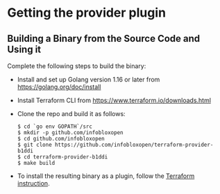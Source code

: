 # Getting the provider plugin

## Building a Binary from the Source Code and Using it

Complete the following steps to build the binary:
* Install and set up Golang version 1.16 or later from
  https://golang.org/doc/install
* Install Terraform CLI from
  https://www.terraform.io/downloads.html
* Clone the repo and build it as follows:
  ```
  $ cd `go env GOPATH`/src
  $ mkdir -p github.com/infobloxopen
  $ cd github.com/infobloxopen
  $ git clone https://github.com/infobloxopen/terraform-provider-b1ddi
  $ cd terraform-provider-b1ddi
  $ make build
  ```  

* To install the resulting binary as a plugin, follow the [Terraform instruction](https://www.terraform.io/docs/cli/config/config-file.html#development-overrides-for-provider-developers).
  

